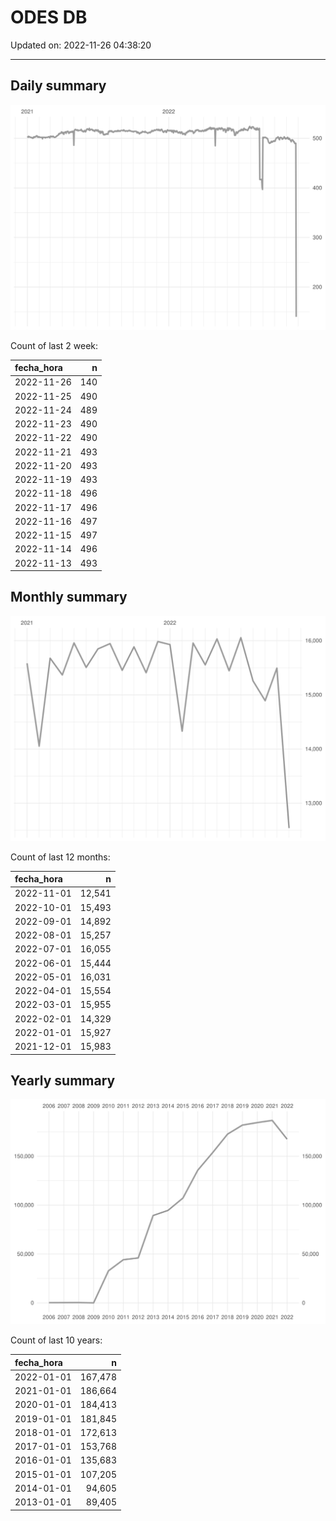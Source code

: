 
# ODES DB

Updated on: 2022-11-26 04:38:20

-----

## Daily summary

![](figures/unnamed-chunk-2-1.svg)<!-- -->

Count of last 2 week:

| fecha\_hora |   n |
| :---------- | --: |
| 2022-11-26  | 140 |
| 2022-11-25  | 490 |
| 2022-11-24  | 489 |
| 2022-11-23  | 490 |
| 2022-11-22  | 490 |
| 2022-11-21  | 493 |
| 2022-11-20  | 493 |
| 2022-11-19  | 493 |
| 2022-11-18  | 496 |
| 2022-11-17  | 496 |
| 2022-11-16  | 497 |
| 2022-11-15  | 497 |
| 2022-11-14  | 496 |
| 2022-11-13  | 493 |

## Monthly summary

![](figures/unnamed-chunk-4-1.svg)<!-- -->

Count of last 12 months:

| fecha\_hora |      n |
| :---------- | -----: |
| 2022-11-01  | 12,541 |
| 2022-10-01  | 15,493 |
| 2022-09-01  | 14,892 |
| 2022-08-01  | 15,257 |
| 2022-07-01  | 16,055 |
| 2022-06-01  | 15,444 |
| 2022-05-01  | 16,031 |
| 2022-04-01  | 15,554 |
| 2022-03-01  | 15,955 |
| 2022-02-01  | 14,329 |
| 2022-01-01  | 15,927 |
| 2021-12-01  | 15,983 |

## Yearly summary

![](figures/unnamed-chunk-6-1.svg)<!-- -->

Count of last 10 years:

| fecha\_hora |       n |
| :---------- | ------: |
| 2022-01-01  | 167,478 |
| 2021-01-01  | 186,664 |
| 2020-01-01  | 184,413 |
| 2019-01-01  | 181,845 |
| 2018-01-01  | 172,613 |
| 2017-01-01  | 153,768 |
| 2016-01-01  | 135,683 |
| 2015-01-01  | 107,205 |
| 2014-01-01  |  94,605 |
| 2013-01-01  |  89,405 |
